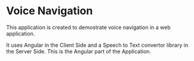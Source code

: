 # Voice Navigation

This application is created to demostrate voice navigation in a web application.

It uses Angular in the Client Side and a Speech to Text convertor library in the Server Side.
This is the Angular part of the Application.
